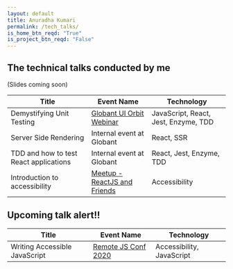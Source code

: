 ```yaml
---
layout: default
title: Anuradha Kumari
permalink: /tech_talks/
is_home_btn_reqd: "True"
is_project_btn_reqd: "False"
---
```


## The technical talks conducted by me
(Slides coming soon)


| Title                                  | Event Name                                                                                         | Technology                           |
|----------------------------------------|----------------------------------------------------------------------------------------------------|--------------------------------------|
| Demystifying Unit Testing              | [Globant UI Orbit Webinar](https://www.meetup.com/Globant-UI-Engineering-Events/events/263164261/) | JavaScript, React, Jest, Enzyme, TDD |
| Server Side Rendering                  | Internal event at Globant                                                                          | React, SSR                           |
| TDD and how to test React applications | Internal event at Globant                                                                          | React, Jest, Enzyme, TDD             |
| Introduction to accessibility          | [Meetup - ReactJS and Friends](https://www.meetup.com/ReactJS-and-Friends/events/265980705/)       | Accessibility                        |



## Upcoming talk alert!!

| Title                         | Event Name                                                                    | Technology                |
|-------------------------------|-------------------------------------------------------------------------------|---------------------------|
| Writing Accessible JavaScript | [Remote JS Conf 2020](https://devchat.tv/conferences/javascript-remote-2020/) | Accessibility, JavaScript |
